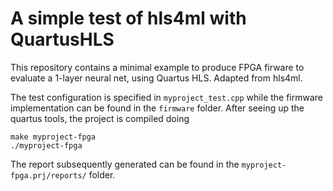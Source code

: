 # A simple test of hls4ml with QuartusHLS

This repository contains a minimal example to produce FPGA firware to evaluate a 1-layer neural net, using Quartus HLS.
Adapted from hls4ml.

The test configuration is specified in `myproject_test.cpp` while the firmware implementation can be found in the `firmware` folder.  After seeing up the quartus tools, the project is compiled doing
```
make myproject-fpga
./myproject-fpga
```
The report subsequently generated can be found in the `myproject-fpga.prj/reports/` folder.
